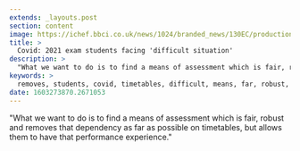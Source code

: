 ```yaml
--- 
extends: _layouts.post 
section: content 
image: https://ichef.bbci.co.uk/news/1024/branded_news/130EC/production/_115006087_alicemonmouth.png.jpg 
title: > 
  Covid: 2021 exam students facing 'difficult situation' 
description: > 
  "What we want to do is to find a means of assessment which is fair, robust and removes that dependency as far as possible on timetables, but allows them to have that performance experience." 
keywords: > 
  removes, students, covid, timetables, difficult, means, far, robust, possible, situation, performance, facing, fair, experience, dependency, 2021, exam 
date: 1603273870.2671053 
--- 
```

<div><p>"What we want to do is to find a means of assessment which is fair, robust and removes that dependency as far as possible on timetables, but allows them to have that performance experience."</p></div>